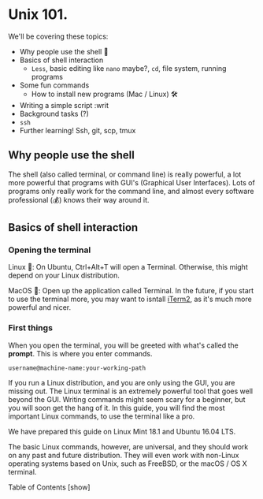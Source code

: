 # Unix 101.

We'll be covering these topics:
 - Why people use the shell 🤔
 - Basics of shell interaction 
   - `Less`, basic editing like `nano` maybe?, `cd`, file system, running programs
 - Some fun commands
   - How to install new programs (Mac / Linux) :hammer_and_wrench:
 - Writing a simple script :writ
 - Background tasks (?)
 - `ssh`
 - Further learning! Ssh, git, scp, tmux
 

## Why people use the shell
The shell (also called terminal, or command line) is really powerful, a lot more powerful that programs with GUI's (Graphical User Interfaces).
Lots of programs only really work for the command line, and almost every software professional (💰) knows their way around it.

## Basics of shell interaction


### Opening the terminal
Linux :penguin:: On Ubuntu, Ctrl+Alt+T will open a Terminal. Otherwise, this might depend on your Linux distribution.

MacOS :apple:: Open up the application called Terminal. In the future, if you start to use the terminal more, you may want to isntall [iTerm2](https://www.iterm2.com/), as it's much more powerful and nicer.

### First things
When you open the terminal, you will be greeted with what's called the **prompt**. This is where you enter commands.

`username@machine-name:your-working-path`

If you run a Linux distribution, and you are only using the GUI, you are missing out. The Linux terminal is an extremely powerful tool that goes well beyond the GUI. Writing commands might seem scary for a beginner, but you will soon get the hang of it. In this guide, you will find the most important Linux commands, to use the terminal like a pro.


We have prepared this guide on Linux Mint 18.1 and Ubuntu 16.04 LTS.

The basic Linux commands, however, are universal, and they should work on any past and future distribution. They will even work with non-Linux operating systems based on Unix, such as FreeBSD, or the macOS / OS X terminal.

Table of Contents [show]


